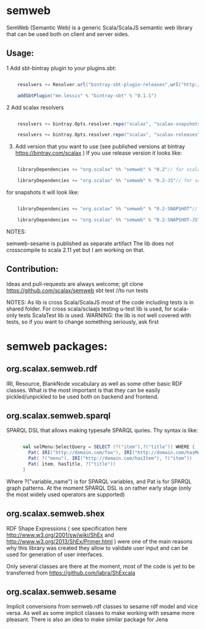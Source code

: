 semweb
======

SemWeb (Semantic Web) is a generic Scala/ScalaJS semantic web library that can be used both on client and server sides.

Usage:
------

1 Add sbt-bintray plugin to your plugins.sbt:

```scala

    resolvers += Resolver.url("bintray-sbt-plugin-releases",url("http://dl.bintray.com/content/sbt/sbt-plugin-releases"))(Resolver.ivyStylePatterns)

    addSbtPlugin("me.lessis" % "bintray-sbt" % "0.1.1")
```

2 Add scalax resolvers
```scala

    resolvers += bintray.Opts.resolver.repo("scalax", "scalax-snapshots") //for snapshots

    resolvers += bintray.Opts.resolver.repo("scalax", "scalax-releases") //for releases
```

3) Add version that you want to use (see published versions at bintray https://bintray.com/scalax )
If you use release version it looks like:

```scala

    libraryDependencies += "org.scalax" %% "semweb" % "0.2"// for scala projects

    libraryDependencies += "org.scalax" %% "semweb" % "0.2-JS"// for scalajs projects
```

for snapshots it will look like:

```scala

    libraryDependencies += "org.scalax" %% "semweb" % "0.2-SNAPSHOT"// for scala projects

    libraryDependencies += "org.scalax" %% "semweb" % "0.2-SNAPSHOT-JS"// for scalajs projects
```


NOTES:

semweb-sesame is published as separate artifact
The lib does not crosscompile to scala 2.11 yet but I am working on that.

Contribution:
-------------

Ideas and pull-requests are always welcome;
    git clone https://github.com/scalax/semweb
    sbt test //to run tests

NOTES: As lib is cross Scala/ScalaJS most of the code including tests is in shared folder. For cross scala/sclaajs testing u-test lib is used,
for scala-only tests ScalaTest lib is used.
WARNING: the lib is not well covered with tests, so if you want to change something seriously, ask first


semweb packages:
================


org.scalax.semweb.rdf
---------------------

IRI, Resource, BlankNode vocabulary as well as some other basic RDF classes.
What is the most important is that they can be easily pickled/unpickled to be used both on backend and frontend.


org.scalax.semweb.sparql
------------------------

SPARQL DSL that allows making typesafe SPARQL quries. Thy syntax is like:

```scala

      val selMenu:SelectQuery = SELECT (?("item"),?("title")) WHERE {
        Pat( IRI("http://domain.com/foo"), IRI("http://domain.com/hasMenu"), ?("menu") )
        Pat( ?("menu"), IRI("http://domain.com/hasItem"), ?("item"))
        Pat( item, hasTitle, ?("title"))
      }

```
Where ?("variable_name") is for SPARQL variables, and Pat is for SPARQL graph patterns.
At the moment SPARQL DSL is on rather early stage (only the most widely used operators are supported)

org.scalax.semweb.shex
----------------------

RDF Shape Expressions ( see specification here http://www.w3.org/2001/sw/wiki/ShEx and http://www.w3.org/2013/ShEx/Primer.html ) were one of the main reasons why
this library was created they allow to validate user input and can be used for generation of user interfaces.

Only several classes are there at the moment, most of the code is yet to be transferred from https://github.com/labra/ShExcala


org.scalax.semweb.sesame
-------------------------

Implicit conversions from semweb.rdf classes to sesame rdf model and vice versa.
As well as some implicit classes to make working with sesame more pleasant. There is also an idea to make similar package for Jena


